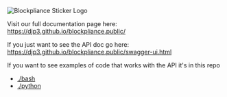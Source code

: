 ![Blockpliance Sticker Logo](https://assets-global.website-files.com/64fc9d87825785416c12539b/64fcb20e15ed201d5bac2906_blockpliance_stickers-2%225-p-500.png)

Visit our full documentation page here:
<a href="https://djp3.github.io/blockpliance.public/">https://djp3.github.io/blockpliance.public/</a>

If you just want to see the API doc go here:
<a href="https://djp3.github.io/blockpliance.public/swagger-ui.html">https://djp3.github.io/blockpliance.public/swagger-ui.html</a>

If you want to see examples of code that works with the API it's in this repo

- [./bash](./bash)
- [./python](./python)

